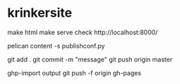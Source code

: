 # krinkersite
make html
make serve
check http://localhost:8000/

pelican content -s publishconf.py

git add .
git commit -m "message"
git push origin master

ghp-import output
git push -f origin gh-pages